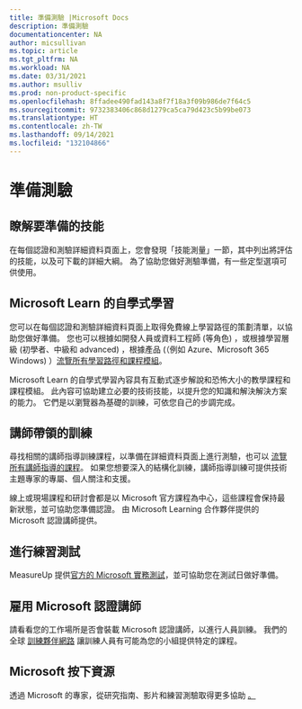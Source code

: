 ```yaml
---
title: 準備測驗 |Microsoft Docs
description: 準備測驗
documentationcenter: NA
author: micsullivan
ms.topic: article
ms.tgt_pltfrm: NA
ms.workload: NA
ms.date: 03/31/2021
ms.author: msulliv
ms.prod: non-product-specific
ms.openlocfilehash: 8ffadee490fad143a8f7f18a3f09b986de7f64c5
ms.sourcegitcommit: 9732383406c868d1279ca5ca79d423c5b99be073
ms.translationtype: HT
ms.contentlocale: zh-TW
ms.lasthandoff: 09/14/2021
ms.locfileid: "132104866"
---
```

# <a name="prepare-for-an-exam"></a>準備測驗

## <a name="understand-which-skills-to-prepare"></a>瞭解要準備的技能

在每個認證和測驗詳細資料頁面上，您會發現「技能測量」一節，其中列出將評估的技能，以及可下載的詳細大綱。 為了協助您做好測驗準備，有一些定型選項可供使用。

## <a name="self-paced-learning-on-microsoft-learn"></a>Microsoft Learn 的自學式學習

您可以在每個認證和測驗詳細資料頁面上取得免費線上學習路徑的策劃清單，以協助您做好準備。 您也可以根據如開發人員或資料工程師 (等角色) ，或根據學習層級 (初學者、中級和 advanced) ，根據產品 (（例如 Azure、Microsoft 365 Windows) ）[流覽所有學習路徑和課程模組](/learn/browse/)。

Microsoft Learn 的自學式學習內容具有互動式逐步解說和恐怖大小的教學課程和課程模組。 此內容可協助建立必要的技術技能，以提升您的知識和解決解決方案的能力。 它們是以瀏覽器為基礎的訓練，可依您自己的步調完成。

## <a name="instructor-led-training"></a>講師帶領的訓練

尋找相關的講師指導訓練課程，以準備在詳細資料頁面上進行測驗，也可以 [流覽所有講師指導的課程](/learn/certifications/courses/browse/)。 如果您想要深入的結構化訓練，講師指導訓練可提供技術主題專家的專屬、個人關注和支援。

線上或現場課程和研討會都是以 Microsoft 官方課程為中心，這些課程會保持最新狀態，並可協助您準備認證。 由 Microsoft Learning 合作夥伴提供的 Microsoft 認證講師提供。

## <a name="take-a-practice-test"></a>進行練習測試

MeasureUp 提供[官方的 Microsoft 實務測試](https://aka.ms/practicetests)，並可協助您在測試日做好準備。

## <a name="hire-a-microsoft-certified-trainer"></a>雇用 Microsoft 認證講師

請看看您的工作場所是否會裝載 Microsoft 認證講師，以進行人員訓練。 我們的全球 [訓練夥伴網路](/learn/certifications/partners) 讓訓練人員有可能為您的小組提供特定的課程。

## <a name="microsoft-press-resources"></a>Microsoft 按下資源

透過 Microsoft 的專家，從研究指南、影片和練習測驗取得更多協助 [。](https://www.microsoftpressstore.com/)